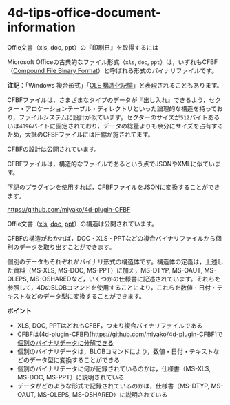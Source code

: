# 4d-tips-office-document-information
Offie文書（xls, doc, ppt）の『印刷日』を取得するには

Microsoft Officeの古典的なファイル形式（``xls``, ``doc``, ``ppt``）は，いずれもCFBF（[Compound File Binary Format](https://en.wikipedia.org/wiki/Compound_File_Binary_Format)）と呼ばれる形式のバイナリファイルです。

**注記**：「Windows 複合形式」「[OLE 構造化記憶](https://en.wikipedia.org/wiki/COM_Structured_Storage)」と表現されることもあります。

CFBFファイルは，さまざまなタイプのデータが『出し入れ』できるよう，セクター・アロケーションテーブル・ディレクトリといった論理的な構造を持っており，ファイルシステムに設計が似ています。セクターのサイズが``512``バイトあるいは``4096``バイトに固定されており，データの総量よりも余分にサイズを占有するため，大抵のCFBFファイルには圧縮が施されてます。

[CFBF](https://msdn.microsoft.com/en-us/library/dd942138.aspx)の設計は公開されています。

CFBFファイルは，構造的なファイルであるという点でJSONやXMLに似ています。

下記のプラグインを使用すれば，CFBFファイルをJSONに変換することができます。

https://github.com/miyako/4d-plugin-CFBF

Offie文書（[xls](https://msdn.microsoft.com/en-us/library/office/cc313106(v=office.12).aspx), [doc](https://msdn.microsoft.com/en-us/library/office/cc313153(v=office.12).aspx), [ppt](https://msdn.microsoft.com/en-us/library/office/cc313154(v=office.12).aspx)）の構造は公開されています。

CFBFの構造がわかれば，DOC・XLS・PPTなどの複合バイナリファイルから個別のデータを取り出すことができます。

個別のデータもそれぞれがバイナリ形式の構造体です。構造体の定義は，上述した資料（MS-XLS, MS-DOC, MS-PPT）に加え，MS-DTYP, MS-OAUT, MS-OLEPS, MS-OSHAREDなど，いくつかの仕様書に記述されています。それらを参照して，4DのBLOBコマンドを使用することにより，これらを数値・日付・テキストなどのデータ型に変換することができます。

**ポイント**

* XLS, DOC, PPTはどれもCFBF，つまり複合バイナリファイルである
* CFBFは(4d-plugin-CFBF)[https://github.com/miyako/4d-plugin-CFBF]で個別のバイナリデータに分解できる
* 個別のバイナリデータは，BLOBコマンドにより，数値・日付・テキストなどのデータ型に変換することができる
* 個別のバイナリデータに何が記録されているのかは，仕様書（MS-XLS, MS-DOC, MS-PPT）に説明されている
* データがどのような形式で記録されているのかは，仕様書（MS-DTYP, MS-OAUT, MS-OLEPS, MS-OSHARED）に説明されている

